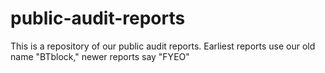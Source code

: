 # public-audit-reports

This is a repository of our public audit reports. Earliest reports use our old name "BTblock," newer reports say "FYEO"
